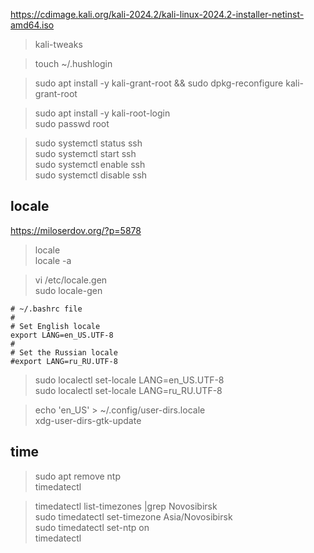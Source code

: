 https://cdimage.kali.org/kali-2024.2/kali-linux-2024.2-installer-netinst-amd64.iso  

> kali-tweaks  

> touch ~/.hushlogin  

> sudo apt install -y kali-grant-root && sudo dpkg-reconfigure kali-grant-root  

> sudo apt install -y kali-root-login  
> sudo passwd root  


> sudo systemctl status ssh  
> sudo systemctl start ssh  
> sudo systemctl enable ssh  
> sudo systemctl disable ssh  


locale
---

https://miloserdov.org/?p=5878  

> locale  
> locale -a  

> vi /etc/locale.gen  
> sudo locale-gen  

```
# ~/.bashrc file
#
# Set English locale
export LANG=en_US.UTF-8
# 
# Set the Russian locale
#export LANG=ru_RU.UTF-8
```

> sudo localectl set-locale LANG=en_US.UTF-8  
> sudo localectl set-locale LANG=ru_RU.UTF-8  

> echo 'en_US' > ~/.config/user-dirs.locale  
> xdg-user-dirs-gtk-update  

time
---

> sudo apt remove ntp  
> timedatectl  

> timedatectl list-timezones |grep Novosibirsk  
> sudo timedatectl set-timezone Asia/Novosibirsk  
> sudo timedatectl set-ntp on  
> timedatectl  




